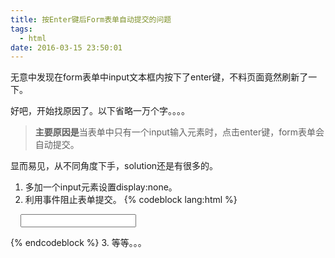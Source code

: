 ```yaml
---
title: 按Enter键后Form表单自动提交的问题
tags:
  - html
date: 2016-03-15 23:50:01
---
```


无意中发现在form表单中input文本框内按下了enter键，不料页面竟然刷新了一下。

好吧，开始找原因了。以下省略一万个字。。。。<!--more-->

> **主要原因是**当表单中只有一个input输入元素时，点击enter键，form表单会自动提交。

显而易见，从不同角度下手，solution还是有很多的。

1.  多加一个input元素设置display:none。
2.  利用事件阻止表单提交。
{% codeblock lang:html %}
<form onsubmit="return false">
     <input type="text" name="test"/>
</form>
{% endcodeblock %}
3.  等等。。。